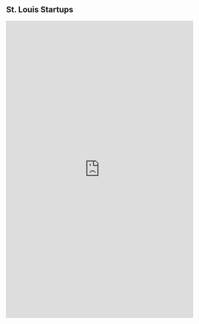 ## St. Louis Startups

<iframe class="airtable-embed" src="https://airtable.com/embed/shrplMi1MqVnQFggQ?backgroundColor=pink" frameborder="0" onmousewheel="" width="100%" height="800px" style="background: transparent; border: 1px solid #ccc;"></iframe>
